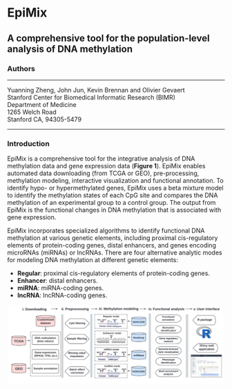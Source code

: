 # EpiMix
## A comprehensive tool for the population-level analysis of DNA methylation

### Authors
<hr>

Yuanning Zheng, John Jun, Kevin Brennan and Olivier Gevaert<br>
Stanford Center for Biomedical Informatic Research (BIMR)<br>
Department of Medicine<br>
1265 Welch Road<br>
Stanford CA, 94305-5479

<hr>

### Introduction
EpiMix is a comprehensive tool for the integrative analysis of DNA methylation data and gene expression data (**Figure 1**). EpiMix enables automated data downloading (from TCGA or GEO), pre-processing, methylation modeling, interactive visualization and functional annotation. To identify hypo- or hypermethylated genes, EpiMix uses a beta mixture model to identify the methylation states of each CpG site and compares the DNA methylation of an experimental group to a control group. The output from EpiMix is the functional changes in DNA methylation that is associated with gene expression. 

EpiMix incorporates specialized algorithms to identify functional DNA methylation at various genetic elements, including proximal cis-regulatory elements of protein-coding genes, distal enhancers, and genes encoding microRNAs (miRNAs) or lncRNAs. There are four alternative analytic modes for modeling DNA methylation at different genetic elements:

* **Regular**: proximal cis-regulatory elements of protein-coding genes.
* **Enhancer**: distal enhancers.
* **miRNA**: miRNA-coding genes.
* **lncRNA**: lncRNA-coding genes.

![**Figure 1**. Overview of EpiMix's workflow. EpiMix incorporates four functional modules: downloading, preprocessing, methylation modeling and functional analysis. The methylation modeling module enables four alternative analytic modes, including "Regular", "Enhancer", "miRNA" and "lncRNA". These analytic modes target DNA methylation analysis on different genetic elements.](vignettes/figures/Workflow.png)
